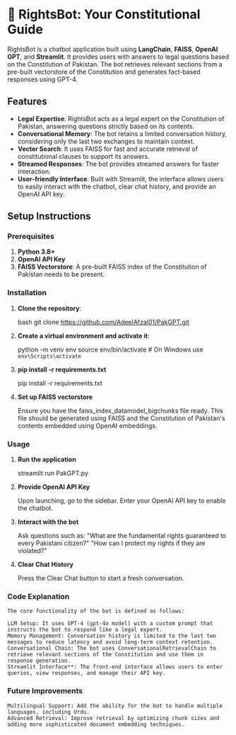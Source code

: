 # 🤖 RightsBot: Your Constitutional Guide

RightsBot is a chatbot application built using **LangChain**, **FAISS**, **OpenAI GPT**, and **Streamlit**. It provides users with answers to legal questions based on the Constitution of Pakistan. The bot retrieves relevant sections from a pre-built vectorstore of the Constitution and generates fact-based responses using GPT-4.

## Features

- **Legal Expertise**: RightsBot acts as a legal expert on the Constitution of Pakistan, answering questions strictly based on its contents.
- **Conversational Memory**: The bot retains a limited conversation history, considering only the last two exchanges to maintain context.
- **Vector Search**: It uses FAISS for fast and accurate retrieval of constitutional clauses to support its answers.
- **Streamed Responses**: The bot provides streamed answers for faster interaction.
- **User-friendly Interface**: Built with Streamlit, the interface allows users to easily interact with the chatbot, clear chat history, and provide an OpenAI API key.

## Setup Instructions

### Prerequisites

1. **Python 3.8+**
2. **OpenAI API Key**
3. **FAISS Vectorstore**: A pre-built FAISS index of the Constitution of Pakistan needs to be present.

### Installation

1. **Clone the repository**:

   bash
   git clone https://github.com/AdeelAfzal01/PakGPT.git

2. **Create a virtual environment and activate it**:

    python -m venv env
    source env/bin/activate   # On Windows use `env\Scripts\activate`

3. **pip install -r requirements.txt**

    pip install -r requirements.txt

4. **Set up FAISS vectorstore**

    Ensure you have the faiss_index_datamodel_bigchunks file ready. This file should be generated using FAISS and the Constitution of Pakistan's contents embedded using OpenAI embeddings.

### Usage

1. **Run the application**

    streamlit run PakGPT.py

2. **Provide OpenAI API Key**

    Upon launching, go to the sidebar.
    Enter your OpenAI API key to enable the chatbot.

3. **Interact with the bot**

    Ask questions such as:
    "What are the fundamental rights guaranteed to every Pakistani citizen?"
    "How can I protect my rights if they are violated?"

4. **Clear Chat History**

    Press the Clear Chat button to start a fresh conversation.

### Code Explanation
    The core functionality of the bot is defined as follows:

    LLM Setup: It uses GPT-4 (gpt-4o model) with a custom prompt that instructs the bot to respond like a legal expert.
    Memory Management: Conversation history is limited to the last two messages to reduce latency and avoid long-term context retention.
    Conversational Chain: The bot uses ConversationalRetrievalChain to retrieve relevant sections of the Constitution and use them in response generation.
    Streamlit Interface**: The front-end interface allows users to enter queries, view responses, and manage their API key.

### Future Improvements
    Multilingual Support: Add the ability for the bot to handle multiple languages, including Urdu.
    Advanced Retrieval: Improve retrieval by optimizing chunk sizes and adding more sophisticated document embedding techniques.










